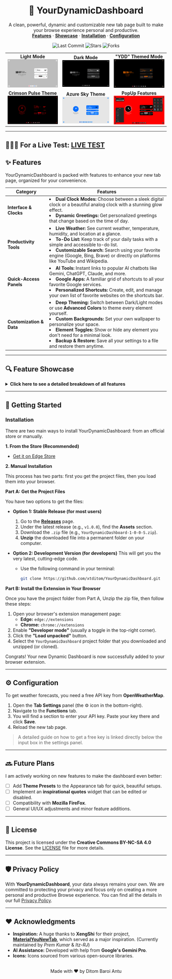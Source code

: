 <div align="center">
  <h1 align="center">🚀 YourDynamicDashboard</h1>
  <p align="center">
    A clean, powerful, dynamic and customizable new tab page built to make your browse experience personal and productive.
    <br />
    <a href="#-features"><strong>Features</strong></a> ·
    <a href="#-feature-showcase"><strong>Showcase</strong></a> ·
    <a href="#-getting-started"><strong>Installation</strong></a> ·
    <a href="#️-configuration"><strong>Configuration</strong></a>
  </p>
</div>

<div align="center">
  <img src="https://img.shields.io/github/last-commit/xtditom/YourDynamicDashboard?style=for-the-badge" alt="Last Commit">
  <img src="https://img.shields.io/github/stars/xtditom/YourDynamicDashboard?style=for-the-badge&logo=github" alt="Stars">
  <img src="https://img.shields.io/github/forks/xtditom/YourDynamicDashboard?style=for-the-badge&logo=github" alt="Forks">
</div>

<table>
  <tr>
    <td align="center">
      <b>Light Mode</b><br>
      <img src="Mode Overview/light-mode.png" alt="Light Mode Theme">
    </td>
    <td align="center">
      <b>Dark Mode</b><br>
      <img src="Mode Overview/dark-mode.png" alt="Dark Mode Theme">
    </td>
    <td align="center">
      <b>"YDD" Themed Mode</b><br>
      <img src="Mode Overview/YourDynamicDashboard-YDD.png" alt="YDD Mode Theme">
    </td>
  </tr>
  <tr>
    <td align="center">
      <b>Crimson Pulse Theme</b><br>
      <img src="Mode Overview/Crimson-Pulse.png" alt="Crimson Pulse Theme">
    </td>
    <td align="center">
      <b>Azure Sky Theme</b><br>
      <img src="Mode Overview/Azure-Sky.png" alt="Azure Sky Theme">
    </td>
    <td align="center">
      <b>PopUp Features</b><br>
      <img src="Mode Overview/PopUp-Features.png" alt="PopUp Features">
    </td>
  </tr>
</table>

---

## 🔴🔴🔴 **For a Live Test:** [LIVE TEST](https://xtditom.github.io/YourDynamicDashboard/)

## ✨ Features

YourDynamicDashboard is packed with features to enhance your new tab page, organized for your convenience.

| Category               | Features                                                                                                                                                                                           |
| ---------------------- | -------------------------------------------------------------------------------------------------------------------------------------------------------------------------------------------------- |
| **Interface & Clocks** | <li>**Dual Clock Modes:** Choose between a sleek digital clock or a beautiful analog clock with a stunning glow effect.</li><li>**Dynamic Greetings:** Get personalized greetings that change based on the time of day.</li> |
| **Productivity Tools** | <li>**Live Weather:** See current weather, temperature, humidity, and location at a glance.</li><li>**To-Do List:** Keep track of your daily tasks with a simple and accessible to-do list.</li><li>**Customizable Search:** Search using your favorite engine (Google, Bing, Brave) or directly on platforms like YouTube and Wikipedia.</li> |
| **Quick-Access Panels**| <li>**AI Tools:** Instant links to popular AI chatbots like Gemini, ChatGPT, Claude, and more.</li><li>**Google Apps:** A familiar grid of shortcuts to all your favorite Google services.</li><li>**Personalized Shortcuts:** Create, edit, and manage your own list of favorite websites on the shortcuts bar.</li> |
| **Customization & Data**| <li>**Deep Theming:** Switch between Dark/Light modes or use **Advanced Colors** to theme every element yourself.</li><li>**Custom Backgrounds:** Set your own wallpaper to personalize your space.</li><li>**Element Toggles:** Show or hide any element you don't need for a minimal look.</li><li>**Backup & Restore:** Save all your settings to a file and restore them anytime.</li> |

---

## 🔍 Feature Showcase
<details>
<summary><b>Click here to see a detailed breakdown of all features</b></summary>

### Interface & Clocks
* **Digital Clock:** Displays hours, minutes, and seconds with varying opacity for a modern aesthetic. The separators between them fade in and out. Can be switched between 12-hour and 24-hour formats.
* **Analog Clock:** A beautiful, minimalist analog clock, with a dynamic glow effect.
* **Dynamic Greetings:** The extension greets you with different messages depending on the time of day, such as "Good morning" or "Are you still awake?".
* **Editable Welcome Text:** A small line of text under the greeting that you can click and edit to anything you like.

### Productivity Tools
* **Live Weather:** Shows a complete weather report including a description (e.g., "Broken clouds"), a humidity progress bar, the "feels like" temperature, and your current city. *Requires a free OpenWeatherMap API key.*
* **To-Do List:** A dedicated panel for adding tasks. You can mark tasks as complete (which strikes them through) and delete them. Your list is saved automatically.
* **Multi-Engine Search:** Features a powerful search bar with rotating placeholder suggestions. Use the "Search With/On" switcher to instantly change your search provider from standard engines like Google and Bing to platforms like YouTube and Wikipedia.

### Quick-Access Panels
* **AI Tools Panel:** A pop-up menu with direct links to the most popular AI chatbots, including Gemini, ChatGPT, Claude, Copilot, and more.
* **Google Apps Panel:** A classic 9-dot grid that opens a panel with shortcuts to all essential Google services like Google Account, Gmail, Drive, Calendar, and Photos.
* **Personalized Shortcuts:** A customizable bar at the bottom of the page. You can add, edit (name and URL), and delete your own shortcuts to your favorite websites through the settings panel.

### Customization & Data
* **Deep Theming:** Beyond a simple Dark/Light mode switch, the "Appearance" tab in Settings lets you use color pickers to change the color of every single element, from the background and text to the clock's glow.
* **Custom Backgrounds:** Easily upload any image from your computer to use as a persistent background wallpaper.
* **Element Visibility Toggles:** Don't use the To-Do List or AI Tools? You can hide their buttons from the interface for a cleaner look.
* **Backup, Restore, Reset:** In the settings, you can one-click backup all your settings (including shortcuts, theme colors, etc.) to a file. You can restore from this file later or reset everything to default.

</details>

---

## 🚀 Getting Started

### Installation

There are two main ways to install YourDynamicDashboard: from an official store or manually.

**1. From the Store (Recommended)**
* [Get it on Edge Store](https://microsoftedge.microsoft.com/addons/detail/yourdynamicdashboard/phhofebhbmicnfhmmdgikiddaboljnec)

**2. Manual Installation**

This process has two parts: first you get the project files, then you load them into your browser.

**Part A: Get the Project Files**

You have two options to get the files:

* **Option 1: Stable Release (for most users)**
    1.  Go to the **[Releases](https://github.com/xtditom/YourDynamicDashboard/releases)** page.
    2.  Under the latest release (e.g., `v1.0.0`), find the **Assets** section.
    3.  Download the `.zip` file (e.g., `YourDynamicDashboard-1-0-0-S.zip`).
    4.  **Unzip** the downloaded file into a permanent folder on your computer.

* **Option 2: Development Version (for developers)**
    This will get you the very latest, cutting-edge code.
    * Use the following command in your terminal:
        ```bash
        git clone https://github.com/xtditom/YourDynamicDashboard.git
        ```

**Part B: Install the Extension in Your Browser**

Once you have the project folder from Part A, Unzip the zip file, then follow these steps:

1.  Open your browser's extension management page:
    * **Edge:** `edge://extensions`
    * **Chrome:** `chrome://extensions`
2.  Enable **"Developer mode"** (usually a toggle in the top-right corner).
3.  Click the **"Load unpacked"** button.
4.  Select the `YourDynamicDashboard` project folder that you downloaded and unzipped (or cloned).

Congrats! Your new Dynamic Dashboard is now successfully added to your browser extension.

---

## ⚙️ Configuration

To get weather forecasts, you need a free API key from **OpenWeatherMap**.

1.  Open the **Tab Settings** panel (the ⚙️ icon in the bottom-right).
2.  Navigate to the **Functions** tab.
3.  You will find a section to enter your API key. Paste your key there and click **Save**.
4.  Reload the new tab page.

> A detailed guide on how to get a free key is linked directly below the input box in the settings panel.

---

## 🔜 Future Plans

I am actively working on new features to make the dashboard even better:
- [ ] Add **Theme Presets** to the Appearance tab for quick, beautiful setups.
- [ ] Implement an **inspirational quotes** widget that can be edited or disabled.
- [ ] Compatibility with **Mozilla FireFox**.
- [ ] General UI/UX adjustments and minor feature additions.

---

## 📄 License

This project is licensed under the **Creative Commons BY-NC-SA 4.0 License**. See the [LICENSE](LICENSE) file for more details.

---

## 🛡 Privacy Policy

With **YourDynamicDashboard**, your data always remains your own. We are committed to protecting your privacy and focus only on creating a more personal and productive Browse experience. You can find all the details in our full [Privacy Policy](https://xtditom.github.io/YourDynamicDashboard/privacy-policy.html).

---

## ❤️ Acknowledgments

* **Inspiration:** A huge thanks to **XengShi** for their project, **[MaterialYouNewTab](https://github.com/prem-k-r/MaterialYouNewTab)**, which served as a major inspiration. (Currently maintained by _Prem Kumar_ & _Itz-RJ_)
* **AI Assistance:** Developed with help from **Google's Gemini Pro**.
* **Icons:** Icons sourced from various open-source libraries.

<div align="center">
  <br>
  Made with ❤️ by Ditom Baroi Antu
</div>
